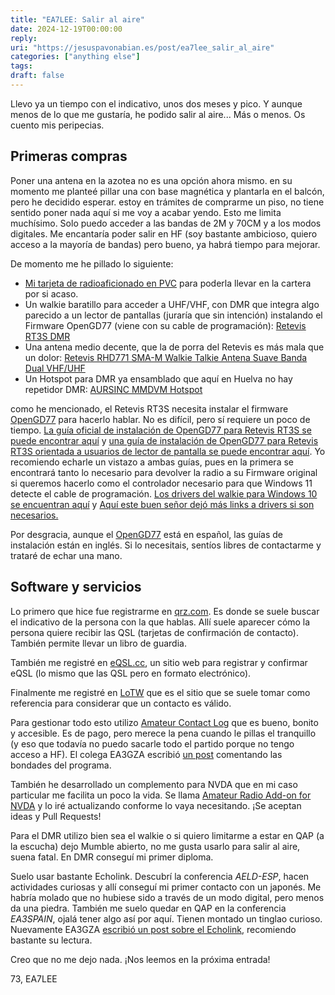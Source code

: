 ```yaml
---
title: "EA7LEE: Salir al aire"
date: 2024-12-19T00:00:00
reply:
uri: "https://jesuspavonabian.es/post/ea7lee_salir_al_aire"
categories: ["anything else"]
tags:
draft: false
---
```

Llevo ya un tiempo con el indicativo, unos dos meses y pico. Y aunque menos de lo que me gustaría, he podido salir al aire... Más o menos. Os cuento mis peripecias.

## Primeras compras
Poner una antena en la azotea no es una opción ahora mismo. en su momento me planteé pillar una con base magnética y plantarla en el balcón, pero he decidido esperar. estoy en trámites de comprarme un piso, no tiene sentido poner nada aquí si me voy a acabar yendo. Esto  me limita muchísimo. Solo puedo acceder a las bandas de 2M y 70CM y a los modos digitales. Me encantaría poder salir en HF (soy bastante ambicioso, quiero acceso a la mayoría de bandas) pero bueno, ya habrá tiempo para mejorar.

De momento me he pillado lo siguiente:

- [Mi tarjeta de radioaficionado en PVC](https://www.turiaprint.es/productos/tarjetas-de-pvc-de-radioaficionado/) para poderla llevar en la cartera por si acaso.
- Un walkie baratillo para acceder a UHF/VHF, con DMR que integra algo parecido a un lector de pantallas (juraría que sin intención) instalando el Firmware OpenGD77 (viene con su cable de programación): [Retevis RT3S DMR](https://amzn.to/3Og8qlD)
- Una antena medio decente, que la de porra del Retevis es más mala que un dolor: [Retevis RHD771 SMA-M Walkie Talkie Antena Suave Banda Dual VHF/UHF](https://amzn.to/4hySRTm)
- Un Hotspot para DMR ya ensamblado que aquí en Huelva no hay repetidor DMR: [AURSINC MMDVM Hotspot](https://amzn.to/3UCxeaO)

como he mencionado, el Retevis RT3S necesita instalar el firmware [OpenGD77](https://www.opengd77.com/) para hacerlo hablar. No es difícil, pero sí requiere un poco de tiempo.
[La guía oficial de instalación de OpenGD77 para Retevis RT3S se puede encontrar aquí](https://www.opengd77.com/viewtopic.php?f=19&t=2380) y [una guía de instalación de OpenGD77 para Retevis RT3S orientada a usuarios de lector de pantalla se puede encontrar aquí](http://spencerweb.net/Downloads/OpenUV380/openuv380.html). Yo recomiendo echarle un vistazo a ambas guías, pues en la primera se encontrará tanto lo necesario para devolver la radio a su Firmware original si queremos hacerlo como el controlador necesario para que Windows 11 detecte el cable de programación. [Los drivers del walkie para Windows 10 se encuentran aquí](http://www.lyonscomputer.com.au/Radio-Transceivers/Retevis/RT3s-Windows10-Driver/RT3S-Windows10-Driver.html) y [Aquí este buen señor dejó más links a drivers si son necesarios.](https://www.youtube.com/watch?v=uB_JXDj-q6I)

Por desgracia, aunque el [OpenGD77](https://www.opengd77.com/) está en español, las guías de instalación están en inglés. Si lo necesitais, sentíos libres de contactarme y trataré de echar una mano.

## Software y servicios
Lo primero que hice fue registrarme en [qrz.com](https://www.qrz.com/). Es donde se suele buscar el indicativo de la persona con la que hablas. Allí suele aparecer cómo la persona quiere recibir las QSL (tarjetas de confirmación de contacto). También permite llevar un libro de guardia.

También me registré en [eQSL.cc](https://www.eqsl.cc/), un sitio web para registrar y confirmar eQSL (lo mismo que las QSL pero en formato electrónico).

Finalmente me registré en [LoTW](https://lotw.arrl.org/) que es el sitio que se suele tomar como referencia para considerar que un contacto es válido.

Para gestionar todo esto utilizo [Amateur Contact Log](http://www.n3fjp.com/aclog.html) que es bueno, bonito y accesible. Es de pago, pero merece la pena cuando le pillas el tranquillo (y eso que todavía no puedo sacarle todo el partido porque no tengo acceso a HF). El colega EA3GZA escribió [un post](https://ea3gza.es/recomendacion-de-libro-de-guardia-accesible-amateur-contact-log/) comentando las bondades del programa.

También he desarrollado un complemento para NVDA que en mi caso particular me facilita un poco la vida. Se llama [Amateur Radio Add-on for NVDA](https://github.com/jpavonabian/AMRadio-Addon/) y lo iré actualizando conforme lo vaya necesitando. ¡Se aceptan ideas y Pull Requests!

Para el DMR utilizo bien sea el walkie o si quiero limitarme a estar en QAP (a la escucha) dejo Mumble abierto, no me gusta usarlo para salir al aire, suena fatal. En DMR conseguí mi primer diploma.

Suelo usar bastante Echolink. Descubrí la conferencia *AELD-ESP*, hacen actividades curiosas y allí conseguí mi primer contacto con un japonés. Me habría molado que no hubiese sido a través de un modo digital, pero menos da una piedra. También me suelo quedar en QAP en la conferencia *EA3SPAIN*, ojalá tener algo así por aquí. Tienen montado un tinglao curioso. Nuevamente EA3GZA [escribió un post sobre el Echolink](https://ea3gza.es/es-el-echolink-accesible-para-las-personas-ciegas/), recomiendo bastante su lectura.

Creo que no me dejo nada. ¡Nos leemos en la próxima entrada!

73, EA7LEE